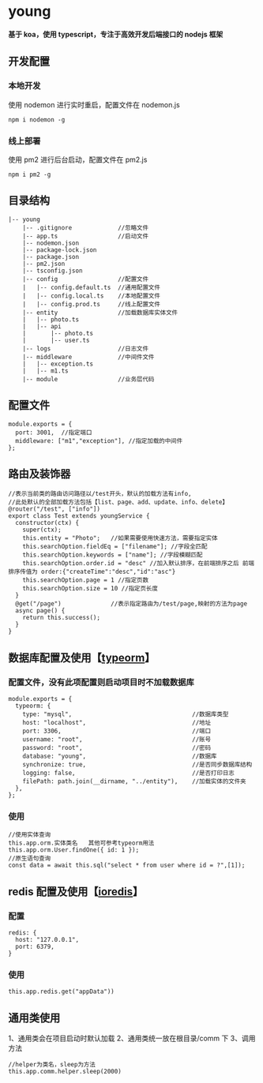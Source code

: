 # young

**基于 koa，使用 typescript，专注于高效开发后端接口的 nodejs 框架**

## 开发配置

### 本地开发

使用 nodemon 进行实时重启，配置文件在 nodemon.js

```
npm i nodemon -g
```

### 线上部署

使用 pm2 进行后台启动，配置文件在 pm2.js

```
npm i pm2 -g
```

## 目录结构

```
|-- young
    |-- .gitignore             //忽略文件
    |-- app.ts                 //启动文件
    |-- nodemon.json
    |-- package-lock.json
    |-- package.json
    |-- pm2.json
    |-- tsconfig.json
    |-- config                 //配置文件
    |   |-- config.default.ts  //通用配置文件
    |   |-- config.local.ts    //本地配置文件
    |   |-- config.prod.ts     //线上配置文件
    |-- entity                 //加载数据库实体文件
    |   |-- photo.ts
    |   |-- api
    |       |-- photo.ts
    |       |-- user.ts
    |-- logs                   //日志文件
    |-- middleware             //中间件文件
    |   |-- exception.ts
    |   |-- m1.ts
    |-- module                 //业务层代码
```

## 配置文件

```
module.exports = {
  port: 3001,  //指定端口
  middleware: ["m1","exception"], //指定加载的中间件
};
```

## 路由及装饰器

```
//表示当前类的路由访问路径以/test开头，默认的加载方法有info,
//此处默认的全部加载方法包括【list、page、add、update、info、delete】
@router("/test", ["info"])
export class Test extends youngService {
  constructor(ctx) {
    super(ctx);
    this.entity = "Photo";   //如果需要使用快速方法，需要指定实体
    this.searchOption.fieldEq = ["filename"]; //字段全匹配
    this.searchOption.keywords = ["name"]; //字段模糊匹配
    this.searchOption.order.id = "desc" //加入默认排序，在前端排序之后 前端排序传值为 order:{"createTime":"desc","id":"asc"}
    this.searchOption.page = 1 //指定页数
    this.searchOption.size = 10 //指定页长度
  }
  @get("/page")              //表示指定路由为/test/page,映射的方法为page
  async page() {
    return this.success();
  }
}
```

## 数据库配置及使用【<a href="https://github.com/typeorm/typeorm" target="_blank">typeorm</a>】

### 配置文件，没有此项配置则启动项目时不加载数据库

```
module.exports = {
  typeorm: {
    type: "mysql",                                  //数据库类型
    host: "localhost",                              //地址
    port: 3306,                                     //端口
    username: "root",                               //账号
    password: "root",                               //密码
    database: "young",                              //数据库
    synchronize: true,                              //是否同步数据库结构
    logging: false,                                 //是否打印日志
    filePath: path.join(__dirname, "../entity"),    //加载实体的文件夹
  },
};
```

### 使用

```
//使用实体查询
this.app.orm.实体类名   其他可参考typeorm用法
this.app.orm.User.findOne({ id: 1 });
//原生语句查询
const data = await this.sql("select * from user where id = ?",[1]);

```

## redis 配置及使用【<a href="https://github.com/luin/ioredis" target="_blank">ioredis</a>】

### 配置

```
redis: {
  host: "127.0.0.1",
  port: 6379,
}
```

### 使用

```
this.app.redis.get("appData"))
```

## 通用类使用

1、通用类会在项目启动时默认加载
2、通用类统一放在根目录/comm 下
3、调用方法

```
//helper为类名，sleep为方法
this.app.comm.helper.sleep(2000)

```
